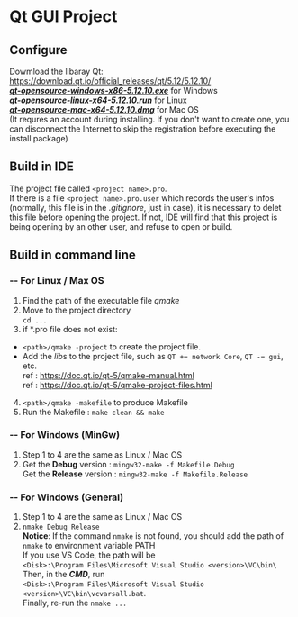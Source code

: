 # Qt GUI Project

## Configure
Dowmload the libaray Qt: <https://download.qt.io/official_releases/qt/5.12/5.12.10/>  
[***qt-opensource-windows-x86-5.12.10.exe***](https://download.qt.io/official_releases/qt/5.12/5.12.10/qt-opensource-windows-x86-5.12.10.exe)	for Windows  
[***qt-opensource-linux-x64-5.12.10.run***](https://download.qt.io/official_releases/qt/5.12/5.12.10/qt-opensource-linux-x64-5.12.10.run) for Linux  
[***qt-opensource-mac-x64-5.12.10.dmg***](https://download.qt.io/official_releases/qt/5.12/5.12.10/qt-opensource-mac-x64-5.12.10.dmg) for Mac OS  
(It requres an account during installing. If you don't want to create one, you can disconnect the Internet to skip the registration before executing the install package)

## Build in IDE
The project file called `<project name>.pro`.  
If there is a file `<project name>.pro.user` which records the user's infos (normally, this file is in the *.gitignore*, just in case), it is necessary to delet this file before opening the project. If not, IDE will find that this project is being opening by an other user, and refuse to open or build.

## Build in command line
### -- For Linux / Max OS
1. Find the path of the executable file *qmake*
2. Move to the project directory  
  `cd ...`
3. if *.pro file does not exist:   
  - `<path>/qmake -project` to create the project file.  
  - Add the *lib*s to the project file, such as `QT += network Core`, `QT -= gui`, etc.  
  ref : <https://doc.qt.io/qt-5/qmake-manual.html>  
  ref : <https://doc.qt.io/qt-5/qmake-project-files.html>
4. `<path>/qmake -makefile` to produce Makefile
5. Run the Makefile : `make clean && make `

### -- For Windows (MinGw)
1. Step 1 to 4 are the same as Linux / Mac OS
2. Get the **Debug** version : `mingw32-make -f Makefile.Debug`  
   Get the **Release** version : `mingw32-make -f Makefile.Release`

### -- For Windows (General)
1. Step 1 to 4 are the same as Linux / Mac OS
2. `nmake Debug Release`  
**Notice**: If the command `nmake` is not found, you should add the path of `nmake` to environment variable PATH  
If you use VS Code, the path will be   
`<Disk>:\Program Files\Microsoft Visual Studio <version>\VC\bin\`  
Then, in the ***CMD***, run   
`<Disk>:\Program Files\Microsoft Visual Studio <version>\VC\bin\vcvarsall.bat`.  
Finally, re-run the `nmake ...`